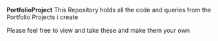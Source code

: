 **PortfolioProject**
This Repository holds all the code and queries from the Portfolio Projects i create

Please feel free to view and take these and make them your own 
